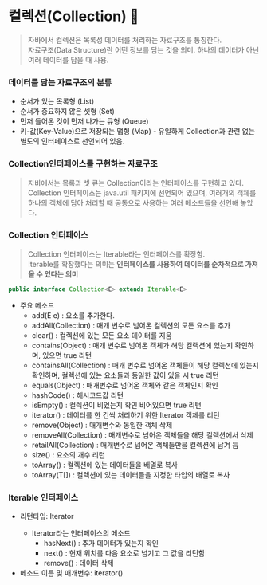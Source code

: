 # 컬렉션(Collection) 📌
> 자바에서 컬렉션은 목록성 데이터를 처리하는 자료구조를 통칭한다.   
> 자료구조(Data Structure)란 어떤 정보를 담는 것을 의미. 하나의 데이터가 아닌 여러 데이터를 담을 때 사용.

### 데이터를 담는 자료구조의 분류
  * 순서가 있는 목록형 (List)
  * 순서가 중요하지 않은 셋형 (Set)
  * 먼저 들어온 것이 먼저 나가는 큐형 (Queue)
  * 키-값(Key-Value)으로 저장되는 맵형 (Map) - 유일하게 Collection과 관련 없는 별도의 인터페이스로 선언되어 있음.

### Collection인터페이스를 구현하는 자료구조
> 자바에서는 목록과 셋 큐는 Collection이라는 인터페이스를 구현하고 있다.
> Collection 인터페이스는 java.util 패키지에 선언되어 있으며, 여러개의 객체를 하나의 객체에 담아 처리할 때
> 공통으로 사용하는 여러 메소드들을 선언해 놓았다.

### Collection 인터페이스 
> Collection 인터페이스는 Iterable<E>라는 인터페이스를 확장함.   
> Iterable를 확장했다는 의미는 **인터페이스를 사용하여 데이터를 순차적으로 가져올 수 있다는 의미**
```java
public interface Collection<E> extends Iterable<E>
```
  * 주요 메소드
    * add(E e) : 요소를 추가한다.
    * addAll(Collection) : 매개 변수로 넘어온 컬렉션의 모든 요소를 추가
    * clear() : 컬렉션에 있는 모든 요소 데이터를 지움
    * contains(Object) : 매개 변수로 넘어온 객체가 해당 컬랙션에 있는지 확인하며, 있으면 true 리턴
    * containsAll(Collection) : 매개 변수로 넘어온 객체들이 해당 컬렉션에 있는지 확인하며, 컬렉션에 있는 요소들과 동일한 값이 있을 시 true 리턴
    * equals(Object) : 매개변수로 넘어온 객체와 같은 객체인지 확인
    * hashCode() : 해시코드값 리턴
    * isEmpty() : 컬렉션이 비었는지 확인 비어있으면 true 리턴
    * iterator() : 데이터를 한 건씩 처리하기 위한 Iterator 객체를 리턴
    * remove(Object) : 매개변수와 동일한 객체 삭제
    * removeAll(Collection) : 매개변수로 넘어온 객체들을 해당 컬렉션에서 삭제
    * retailAll(Collection) : 매개변수로 넘어온 객체들만을 컬렉션에 남겨 둠
    * size() : 요소의 개수 리턴
    * toArray() : 컬렉션에 있는 데이터들을 배열로 복사
    * toArray(T[]) : 컬렉션에 있는 데이터들을 지정한 타입의 배열로 복사

### Iterable 인터페이스
* 리턴타입: Iterator<T>
  * Iterator라는 인터페이스의 메소드
      * hasNext() : 추가 데이터가 있는지 확인
      * next() : 현재 위치를 다음 요소로 넘기고 그 값을 리턴함
      * remove() : 데이터 삭제
* 메소드 이름 및 매개변수: iterator()
